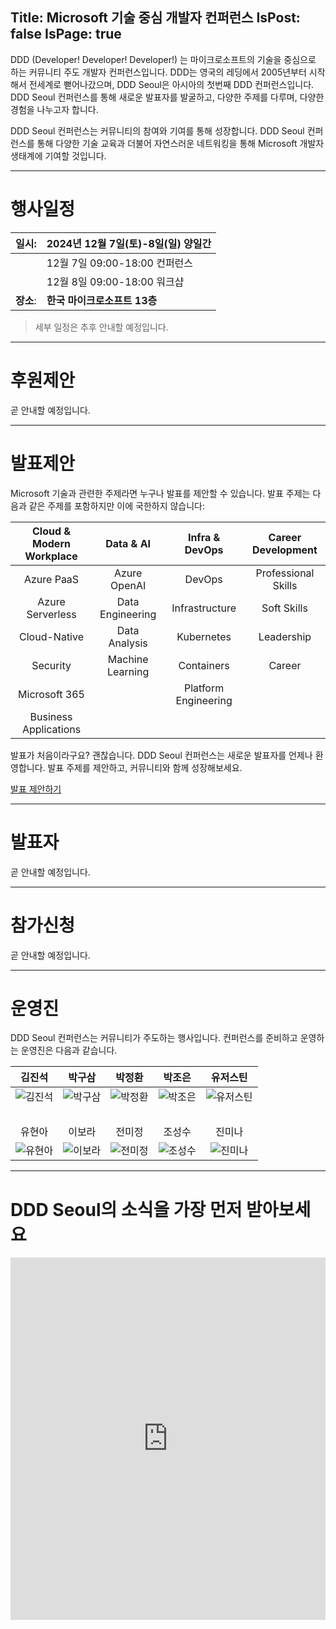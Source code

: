 Title: Microsoft 기술 중심 개발자 컨퍼런스
IsPost: false
IsPage: true
---
<a name="about"></a>
DDD (Developer! Developer! Developer!) 는 마이크로소프트의 기술을 중심으로 하는 커뮤니티 주도 개발자 컨퍼런스입니다. DDD는 영국의 레딩에서 2005년부터 시작해서 전세계로 뻗어나갔으며, DDD Seoul은 아시아의 첫번째 DDD 컨퍼런스입니다. DDD Seoul 컨퍼런스를 통해 새로운 발표자를 발굴하고, 다양한 주제를 다루며, 다양한 경험을 나누고자 합니다.

DDD Seoul 컨퍼런스는 커뮤니티의 참여와 기여를 통해 성장합니다. DDD Seoul 컨퍼런스를 통해 다양한 기술 교육과 더불어 자연스러운 네트워킹을 통해 Microsoft 개발자 생태계에 기여할 것입니다.

---

<a name="agenda"></a>
# 행사일정

| 일시:     | 2024년 12월 7일(토)-8일(일) 양일간 |
|-----------|------------------------------------|
|           | 12월 7일 09:00-18:00 컨퍼런스      |
|           | 12월 8일 09:00-18:00 워크샵        |
| **장소**: | **한국 마이크로소프트 13층**       |

> 세부 일정은 추후 안내할 예정입니다.

---

<a name="sponsorship"></a>
# 후원제안

곧 안내할 예정입니다.

---

<a name="cfp"></a>
# 발표제안

Microsoft 기술과 관련한 주제라면 누구나 발표를 제안할 수 있습니다. 발표 주제는 다음과 같은 주제를 포함하지만 이에 국한하지 않습니다:

| Cloud & Modern Workplace | Data & AI        | Infra & DevOps       | Career Development  |
|:------------------------:|:----------------:|:--------------------:|:-------------------:|
| Azure PaaS               | Azure OpenAI     | DevOps               | Professional Skills |
| Azure Serverless         | Data Engineering | Infrastructure       | Soft Skills         |
| Cloud-Native             | Data Analysis    | Kubernetes           | Leadership          |
| Security                 | Machine Learning | Containers           | Career              |
| Microsoft 365            |                  | Platform Engineering |                     |
| Business Applications    |                  |                      |                     |

발표가 처음이라구요? 괜찮습니다. DDD Seoul 컨퍼런스는 새로운 발표자를 언제나 환영합니다. 발표 주제를 제안하고, 커뮤니티와 함께 성장해보세요.

[발표 제안하기](https://bit.ly/dddseoul2024cfp)

---

<a name="speakers"></a>
# 발표자

곧 안내할 예정입니다.

---

<a name="register"></a>
# 참가신청

곧 안내할 예정입니다.

---

<a name="organisers"></a>
# 운영진

DDD Seoul 컨퍼런스는 커뮤니티가 주도하는 행사입니다. 컨퍼런스를 준비하고 운영하는 운영진은 다음과 같습니다.

| 김진석 | 박구삼 | 박정환 | 박조은 | 유저스틴 |
|:------:|:------:|:------:|:------:|:--------:|
| ![김진석](/images/organisers/jinseokkim.png) | ![박구삼](/images/organisers/gusampark.png) | ![박정환](/images/organisers/junghwanpark.png) | ![박조은](/images/organisers/joeunpark.png) | ![유저스틴](/images/organisers/justinyoo.png) |
| &nbsp; |        |        |        |          |
| 유현아 | 이보라 | 전미정 | 조성수 | 진미나   |
| ![유현아](/images/organisers/hyunahyoo.png) | ![이보라](/images/organisers/boralee.png) | ![전미정](/images/organisers/mijeongjeon.png) | ![조성수](/images/organisers/seongsoocho.png) | ![진미나](/images/organisers/minajin.png) |

---

<a name="newsletter"></a>
# DDD Seoul의 소식을 가장 먼저 받아보세요

<iframe width="100%" height="580px" src="https://forms.office.com/r/7QdEBFeQ04?embed=true" frameborder="0" marginwidth="0" marginheight="0" style="border: none; max-width:100%; max-height:100vh; overflow: hidden;" scrolling="no" allowfullscreen webkitallowfullscreen mozallowfullscreen msallowfullscreen> </iframe>
